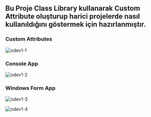 ## Bu Proje Class Library kullanarak Custom Attribute oluşturup harici projelerde nasıl kullanıldığını göstermek için hazırlanmıştır.

### Custom Attributes

![odev1-1](https://github.com/user-attachments/assets/d558444d-9557-400b-92ae-b3f8ca2d563d)

### Console App

![odev1-2](https://github.com/user-attachments/assets/2de5140d-d550-491a-a3d8-2ef1d42da570)

### Windows Form App

![odev1-3](https://github.com/user-attachments/assets/4de1b85a-6dbf-481c-9898-1f5414a9e19a)

![odev1-4](https://github.com/user-attachments/assets/8f36b192-2a89-4795-a898-d876615960e9)


